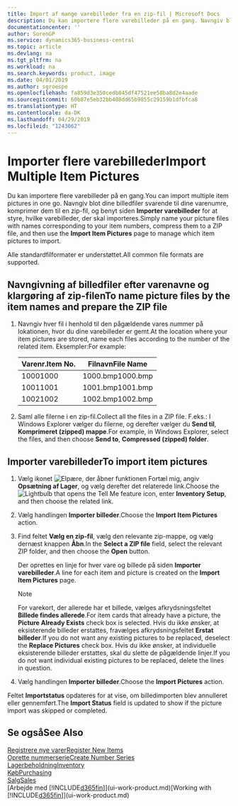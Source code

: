 ```yaml
---
title: Import af mange varebilleder fra en zip-fil | Microsoft Docs
description: Du kan importere flere varebilleder på en gang. Navngiv blot dine billedfiler svarende til dine varenumre, komprimer dem til en zip-fil, og benyt siden Importer varebilleder for at styre, hvilke varebilleder, der skal importeres.
documentationcenter: ''
author: SorenGP
ms.service: dynamics365-business-central
ms.topic: article
ms.devlang: na
ms.tgt_pltfrm: na
ms.workload: na
ms.search.keywords: product, image
ms.date: 04/01/2019
ms.author: sgroespe
ms.openlocfilehash: fa859d3e350cedb845df47521ee58ba8d2e4aade
ms.sourcegitcommit: 60b87e5eb32bb408dd65b9855c29159b1dfbfca8
ms.translationtype: HT
ms.contentlocale: da-DK
ms.lasthandoff: 04/29/2019
ms.locfileid: "1243062"
---
```

# <a name="import-multiple-item-pictures"></a><span data-ttu-id="ee7e9-104">Importer flere varebilleder</span><span class="sxs-lookup"><span data-stu-id="ee7e9-104">Import Multiple Item Pictures</span></span>
<span data-ttu-id="ee7e9-105">Du kan importere flere varebilleder på en gang.</span><span class="sxs-lookup"><span data-stu-id="ee7e9-105">You can import multiple item pictures in one go.</span></span> <span data-ttu-id="ee7e9-106">Navngiv blot dine billedfiler svarende til dine varenumre, komprimer dem til en zip-fil, og benyt siden **Importer varebilleder** for at styre, hvilke varebilleder, der skal importeres.</span><span class="sxs-lookup"><span data-stu-id="ee7e9-106">Simply name your picture files with names corresponding to your item numbers, compress them to a ZIP file, and then use the **Import Item Pictures** page to manage which item pictures to import.</span></span>

<span data-ttu-id="ee7e9-107">Alle standardfilformater er understøttet.</span><span class="sxs-lookup"><span data-stu-id="ee7e9-107">All common file formats are supported.</span></span>

## <a name="to-name-picture-files-by-the-item-names-and-prepare-the-zip-file"></a><span data-ttu-id="ee7e9-108">Navngivning af billedfiler efter varenavne og klargøring af zip-filen</span><span class="sxs-lookup"><span data-stu-id="ee7e9-108">To name picture files by the item names and prepare the ZIP file</span></span>
1. <span data-ttu-id="ee7e9-109">Navngiv hver fil i henhold til den pågældende vares nummer på lokationen, hvor du dine varebilleder er gemt.</span><span class="sxs-lookup"><span data-stu-id="ee7e9-109">At the location where your item pictures are stored, name each files according to the number of the related item.</span></span> <span data-ttu-id="ee7e9-110">Eksempler:</span><span class="sxs-lookup"><span data-stu-id="ee7e9-110">For example:</span></span>

    |<span data-ttu-id="ee7e9-111">Varenr.</span><span class="sxs-lookup"><span data-stu-id="ee7e9-111">Item No.</span></span>|<span data-ttu-id="ee7e9-112">Filnavn</span><span class="sxs-lookup"><span data-stu-id="ee7e9-112">File Name</span></span>|
    |-|-|
    |<span data-ttu-id="ee7e9-113">1000</span><span class="sxs-lookup"><span data-stu-id="ee7e9-113">1000</span></span>|<span data-ttu-id="ee7e9-114">1000.bmp</span><span class="sxs-lookup"><span data-stu-id="ee7e9-114">1000.bmp</span></span>|
    |<span data-ttu-id="ee7e9-115">1001</span><span class="sxs-lookup"><span data-stu-id="ee7e9-115">1001</span></span>|<span data-ttu-id="ee7e9-116">1001.bmp</span><span class="sxs-lookup"><span data-stu-id="ee7e9-116">1001.bmp</span></span>|
    |<span data-ttu-id="ee7e9-117">1002</span><span class="sxs-lookup"><span data-stu-id="ee7e9-117">1002</span></span>|<span data-ttu-id="ee7e9-118">1002.bmp</span><span class="sxs-lookup"><span data-stu-id="ee7e9-118">1002.bmp</span></span>|

2. <span data-ttu-id="ee7e9-119">Saml alle filerne i en zip-fil.</span><span class="sxs-lookup"><span data-stu-id="ee7e9-119">Collect all the files in a ZIP file.</span></span> <span data-ttu-id="ee7e9-120">F.eks.: I Windows Explorer vælger du filerne, og derefter vælger du **Send til**, **Komprimeret (zipped) mappe**.</span><span class="sxs-lookup"><span data-stu-id="ee7e9-120">For example, in Windows Explorer, select the files, and then choose **Send to**, **Compressed (zipped) folder**.</span></span>     

## <a name="to-import-item-pictures"></a><span data-ttu-id="ee7e9-121">Importer varebilleder</span><span class="sxs-lookup"><span data-stu-id="ee7e9-121">To import item pictures</span></span>
1. <span data-ttu-id="ee7e9-122">Vælg ikonet ![Elpære, der åbner funktionen Fortæl mig](media/ui-search/search_small.png "Fortæl mig, hvad du vil foretage dig"), angiv **Opsætning af Lager**, og vælg derefter det relaterede link.</span><span class="sxs-lookup"><span data-stu-id="ee7e9-122">Choose the ![Lightbulb that opens the Tell Me feature](media/ui-search/search_small.png "Tell me what you want to do") icon, enter **Inventory Setup**, and then choose the related link.</span></span>
2. <span data-ttu-id="ee7e9-123">Vælg handlingen **Importer billeder**.</span><span class="sxs-lookup"><span data-stu-id="ee7e9-123">Choose the **Import Item Pictures** action.</span></span>
3. <span data-ttu-id="ee7e9-124">Find feltet **Vælg en zip-fil**, vælg den relevante zip-mappe, og vælg dernæst knappen **Åbn**.</span><span class="sxs-lookup"><span data-stu-id="ee7e9-124">In the **Select a ZIP file** field, select the relevant ZIP folder, and then choose the **Open** button.</span></span>

    <span data-ttu-id="ee7e9-125">Der oprettes en linje for hver vare og billede på siden **Importer varebilleder**.</span><span class="sxs-lookup"><span data-stu-id="ee7e9-125">A line for each item and picture is created on the **Import Item Pictures** page.</span></span>

    > [!NOTE]
    > <span data-ttu-id="ee7e9-126">For varekort, der allerede har et billede, vælges afkrydsningsfeltet **Billede findes allerede**.</span><span class="sxs-lookup"><span data-stu-id="ee7e9-126">For item cards that already have a picture, the **Picture Already Exists** check box is selected.</span></span> <span data-ttu-id="ee7e9-127">Hvis du ikke ønsker, at eksisterende billeder erstattes, fravælges afkrydsningsfeltet **Erstat billeder**.</span><span class="sxs-lookup"><span data-stu-id="ee7e9-127">If you do not want any existing pictures to be replaced, deselect the **Replace Pictures** check box.</span></span> <span data-ttu-id="ee7e9-128">Hvis du ikke ønsker, at individuelle eksisterende billeder erstattes, skal du slette de pågældende linjer.</span><span class="sxs-lookup"><span data-stu-id="ee7e9-128">If you do not want individual existing pictures to be replaced, delete the lines in question.</span></span>

3. <span data-ttu-id="ee7e9-129">Vælg handlingen **Importer billeder**.</span><span class="sxs-lookup"><span data-stu-id="ee7e9-129">Choose the **Import Pictures** action.</span></span>

<span data-ttu-id="ee7e9-130">Feltet **Importstatus** opdateres for at vise, om billedimporten blev annulleret eller gennemført.</span><span class="sxs-lookup"><span data-stu-id="ee7e9-130">The **Import Status** field is updated to show if the picture import was skipped or completed.</span></span>       

## <a name="see-also"></a><span data-ttu-id="ee7e9-131">Se også</span><span class="sxs-lookup"><span data-stu-id="ee7e9-131">See Also</span></span>
[<span data-ttu-id="ee7e9-132">Registrere nye varer</span><span class="sxs-lookup"><span data-stu-id="ee7e9-132">Register New Items</span></span>](inventory-how-register-new-items.md)  
[<span data-ttu-id="ee7e9-133">Oprette nummerserie</span><span class="sxs-lookup"><span data-stu-id="ee7e9-133">Create Number Series</span></span>](ui-create-number-series.md)  
[<span data-ttu-id="ee7e9-134">Lagerbeholdning</span><span class="sxs-lookup"><span data-stu-id="ee7e9-134">Inventory</span></span>](inventory-manage-inventory.md)  
[<span data-ttu-id="ee7e9-135">Køb</span><span class="sxs-lookup"><span data-stu-id="ee7e9-135">Purchasing</span></span>](purchasing-manage-purchasing.md)  
[<span data-ttu-id="ee7e9-136">Salg</span><span class="sxs-lookup"><span data-stu-id="ee7e9-136">Sales</span></span>](sales-manage-sales.md)  
<span data-ttu-id="ee7e9-137">[Arbejde med [!INCLUDE[d365fin](includes/d365fin_md.md)]](ui-work-product.md)</span><span class="sxs-lookup"><span data-stu-id="ee7e9-137">[Working with [!INCLUDE[d365fin](includes/d365fin_md.md)]](ui-work-product.md)</span></span>

